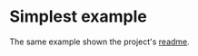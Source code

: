 # Simplest example

The same example shown the project's [readme].

[readme]: https://github.com/lovoo/goka/README.md
